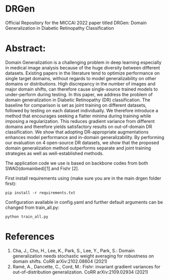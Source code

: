 # DRGen
Official Repository for the MICCAI 2022 paper titled DRGen: Domain Generalization in Diabetic Retinopathy Classification

# Abstract:
Domain  Generalization  is  a  challenging  problem  in  deep learning especially in medical image analysis because of the huge diversity between different datasets. Existing papers in the literature tend to optimize performance on single target domains, without regards to model generalizability on other domains or distributions. High discrepancy in the number of images and major domain shifts, can therefore cause single-source trained models to under-perform during testing. In this paper, we address the problem of domain generalization in Diabetic Retinopathy (DR) classification. The baseline for comparison is set as joint training on different datasets, followed by testing on each dataset individually. We therefore introduce a method that encourages seeking a flatter minima during training while imposing a regularization. This reduces gradient variance from different domains and therefore yields satisfactory results on out-of-domain DR classification. We show that adopting DR-appropriate augmentations enhances model performance and in-domain generalizability. By performing our evaluation on 4 open-source DR datasets, we show that the proposed domain generalization method outperforms separate and joint training strategies as well as well-established methods.

The application code we use is based on backbone codes from both SWAD(domainbed)[1] and Fishr [2].

First install requirements using (make sure you are in the main drgen folder first):
```
pip install -r requirements.txt
```

Configuration available in config.yaml and further default arguments can be changed from train_all.py:
```
python train_all.py
```

# References
1. Cha, J., Cho, H., Lee, K., Park, S., Lee, Y., Park, S.: Domain generalization needs stochastic weight averaging for robustness on domain shifts. CoRR arXiv:2102.08604 (2021)
2. Ramé, A., Dancette, C., Cord, M.: Fishr: invariant gradient variances for out-of-distribution generalization. CoRR arXiv:2109.02934 (2021)

